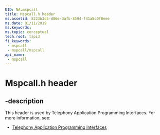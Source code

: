 ```yaml
---
UID: NA:mspcall
title: Mspcall.h header
ms.assetid: 8223b3d5-d86e-3afb-8594-f41a5c0f0eee
ms.date: 01/11/2019
ms.keywords: 
ms.topic: conceptual
tech.root: tapi3
f1_keywords:
 - mspcall
 - mspcall/mspcall
api_name:
 - mspcall
---
```


# Mspcall.h header


## -description

This header is used by Telephony Application Programming Interfaces. For more information, see:

- [Telephony Application Programming Interfaces](../_tapi3/index.md)

